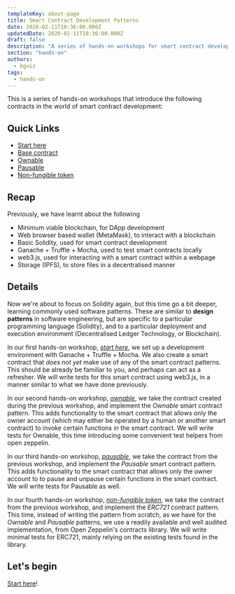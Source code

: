 ```yaml
---
templateKey: about-page
title: Smart Contract Development Patterns
date: 2020-02-11T10:36:00.000Z
updatedDate: 2020-02-11T10:36:00.000Z
draft: false
description: "A series of hands-on workshops for smart contract development patterns: Ownable, pausable, and non-fungible token"
section: "hands-on"
authors:
  - bguiz
tags:
  - hands-on
---
```


This is a series of hands-on workshops that introduce the following contracts in the world of smart contract development:

## Quick Links

- [Start here](./01-start-here/)
- [Base contract](./02-base-contract/)
- [Ownable](./03-ownable/)
- [Pausable](./04-pausable/)
- [Non-fungible token](./05-non-fungible-token/)

## Recap

Previously, we have learnt about the following

- Minimum viable blockchain, for DApp development
- Web browser based wallet (MetaMask), to interact with a blockchain
- Basic Solidity, used for smart contract development
- Ganache + Truffle + Mocha, used to test smart contracts locally
- web3.js, used for interacting with a smart contract within a webpage
- Storage (IPFS), to store files in a decentralised manner

## Details

Now we're about to focus on Solidity again, but this time go a bit deeper, learning commonly used software patterns.
These are similar to **design patterns** in software engineering,
but are specific to a particular programming language (Solidity),
and to a particular deployment and execution environment (Decentralised Ledger Technology, or Blockchain).

In our first hands-on workshop, [*start here*](./01-start-here/),
we set up a development environment with Ganache + Truffle + Mocha.
We also create a smart contract that *does not yet* make use of
any of the smart contract patterns.
This should be already be familiar to you,
and perhaps can act as a refresher.
We will write tests for this smart contract using web3.js,
in a manner similar to what we have done previously.

In our second hands-on workshop, [*ownable*](./02-ownable),
we take the contract created during the previous workshop,
and implement the *Ownable* smart contract pattern.
This adds functionality to the smart contract that allows
only the owner account
(which may either be operated by a human or another smart contract)
to invoke certain functions in the smart contract.
We will write tests for Ownable,
this time introducing some convenient test helpers from open zeppelin.

In our third hands-on workshop, [*pausable*](./03-pausable),
we take the contract from the previous workshop,
and implement the *Pausable* smart contract pattern.
This adds functionality to the smart contract that allows only the
owner account to to pause and unpause certain functions in the smart contract.
We will write tests for Pausable as well.

In our fourth hands-on workshop, [*non-fungible token*](./04-non-fungible-token/),
we take the contract from the previous workshop,
and implement the *ERC721* contract pattern.
This time, instead of writing the pattern from scratch,
as we have for the *Ownable* and *Pausable* patterns,
we use a readily available and well audited implementation,
from Open Zeppelin's contracts library.
We will write minimal tests for ERC721,
mainly relying on the existing tests found in the library.

## Let's begin

[Start here](./01-start-here/)!
